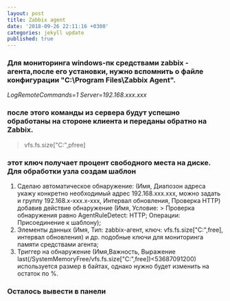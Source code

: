 ```yaml
---
layout: post
title: Zabbix agent
date: '2018-09-26 22:11:16 +0300'
categories: jekyll update
published: true
---
```

### Для мониторинга windows-пк средствами zabbix - агента,после его установки, нужно вспомнить о файле конфигурации "C:\Program Files\Zabbix Agent".
_LogRemoteCommands=1
Server=192.168.xxx.xxx_
### после этого команды из сервера будут успешно обработаны на стороне клиента и переданы обратно на Zabbix.
> vfs.fs.size["C:",pfree]  
### этот ключ получает процент свободного места на диске. Для обработки узла создам шаблон
1. Сделаю автоматическое обнаружение: (Имя, Диапозон адреса укажу конкретно необходимый адрес 192.168.xxx.xxx, можно задать и группу 192.168.x-xxx.x-xxx, Интервал обновления, Проверка HTTP) добавив действие обнаружение (Имя, Условие: > Проверка обнаружения равно AgentRuleDetect: HTTP; Операции: Присоединение к шаблону);
2. Элементы данных (Имя, Тип: zabbix-агент, ключ: vfs.fs.size["C:",free], интервал обновления) и др. подобные ключи для мониторинга памяти средствами агента;
3. Триггер на обнаружение (Имя,Важность, Выражение last(/SystemMemoryFree/vfs.fs.size["C:",free])<53687091200) используется размер в байтах, однако нужно будет изменить на остаток по %.

### Осталось вывести в панели




